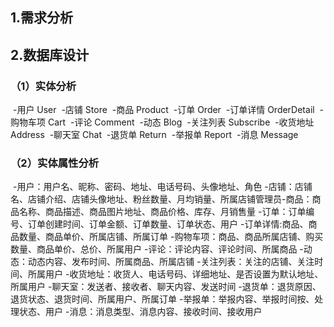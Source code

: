 ## 1.需求分析

## 2.数据库设计

### （1）实体分析

​    -用户              User
​    -店铺              Store
​    -商品              Product
​    -订单              Order
​    -订单详情       OrderDetail
​    -购物车项       Cart
​    -评论               Comment
​    -动态               Blog
​    -关注列表       Subscribe
​    -收货地址       Address
​    -聊天室           Chat
​    -退货单           Return
​    -举报单           Report
​    -消息               Message

### （2）实体属性分析

​    -用户：用户名、昵称、密码、地址、电话号码、头像地址、角色
​    -店铺：店铺名、店铺介绍、店铺头像地址、粉丝数量、月均销量、所属店铺管理员
​    -商品：商品名称、商品描述、商品图片地址、商品价格、库存、月销售量
​    -订单：订单编号、订单创建时间、订单金额、订单数量、订单状态、用户
​    -订单详情:商品、商品数量、商品单价、所属店铺、所属订单
​    -购物车项：商品、商品所属店铺、购买数量、商品单价、总价、所属用户
​    -评论：评论内容、评论时间、所属商品
​    -动态：动态内容、发布时间、所属商品、所属店铺
​    -关注列表：关注的店铺、关注时间、所属用户
​    -收货地址：收货人、电话号码、详细地址、是否设置为默认地址、所属用户
​    -聊天室：发送者、接收者、聊天内容、发送时间
​    -退货单：退货原因、退货状态、退货时间、所属用户、所属订单
​    -举报单：举报内容、举报时间按、处理状态、用户
​    -消息：消息类型、消息内容、接收时间、接收用户

